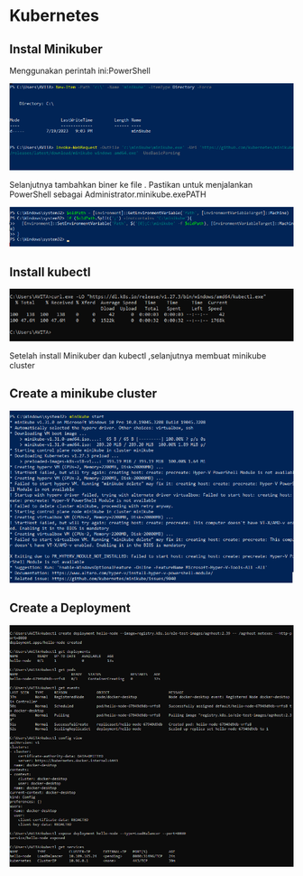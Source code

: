 # Kubernetes
## Instal Minikuber

Menggunakan perintah ini:PowerShell

![img](foto/1.png)

Selanjutnya tambahkan biner ke file .
Pastikan untuk menjalankan PowerShell sebagai Administrator.minikube.exePATH

![img](foto/2.png)

## Install kubectl

![img](foto/4.png)

Setelah install Minikuber dan kubectl ,selanjutnya membuat minikube cluster

## Create a minikube cluster

![img](foto/3.png)

## Create a Deployment
![img](foto/a1.png)





